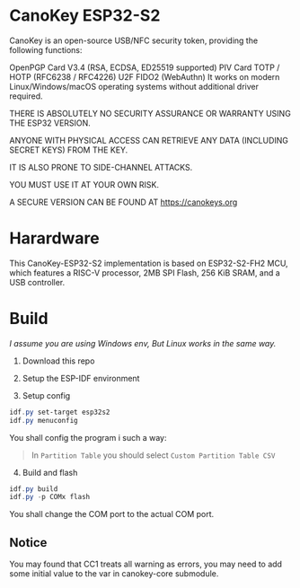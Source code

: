 # CanoKey ESP32-S2
CanoKey is an open-source USB/NFC security token, providing the following functions:

OpenPGP Card V3.4 (RSA, ECDSA, ED25519 supported)
PIV Card
TOTP / HOTP (RFC6238 / RFC4226)
U2F
FIDO2 (WebAuthn)
It works on modern Linux/Windows/macOS operating systems without additional driver required.

THERE IS ABSOLUTELY NO SECURITY ASSURANCE OR WARRANTY USING THE ESP32 VERSION.

ANYONE WITH PHYSICAL ACCESS CAN RETRIEVE ANY DATA (INCLUDING SECRET KEYS) FROM THE KEY.

IT IS ALSO PRONE TO SIDE-CHANNEL ATTACKS.

YOU MUST USE IT AT YOUR OWN RISK.

A SECURE VERSION CAN BE FOUND AT https://canokeys.org

# Harardware
This CanoKey-ESP32-S2 implementation is based on ESP32-S2-FH2 MCU, which features a RISC-V processor, 2MB SPI Flash, 256 KiB SRAM, and a USB controller.

# Build
*I assume you are using Windows env, But Linux works in the same way.*


1. Download this repo

2. Setup the ESP-IDF environment

3. Setup config
```powershell
idf.py set-target esp32s2
idf.py menuconfig
```

You shall config the program i such a way:
> In `Partition Table` you should select `Custom Partition Table CSV`

4. Build and flash
```powershell
idf.py build
idf.py -p COMx flash
```

You shall change the COM port to the actual COM port.

## Notice
You may found that CC1 treats all warning as errors, you may need to add some initial value to the var in canokey-core submodule.